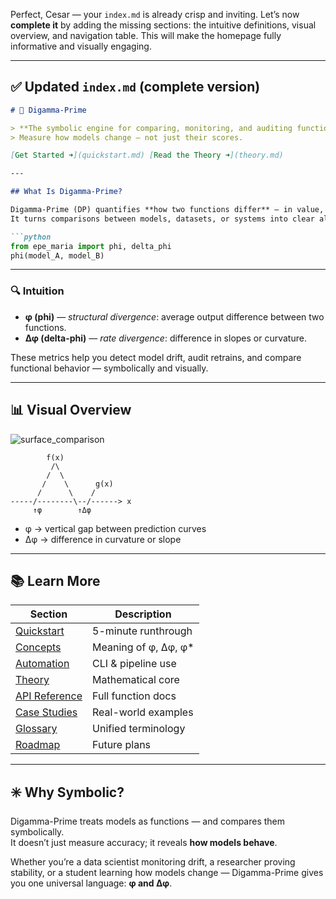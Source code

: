 Perfect, Cesar — your `index.md` is already crisp and inviting. Let’s now **complete it** by adding the missing sections: the intuitive definitions, visual overview, and navigation table. This will make the homepage fully informative and visually engaging.

---

## ✅ Updated `index.md` (complete version)

```markdown
# 🧠 Digamma-Prime

> **The symbolic engine for comparing, monitoring, and auditing functions.**  
> Measure how models change — not just their scores.

[Get Started ➜](quickstart.md) [Read the Theory ➜](theory.md)

---

## What Is Digamma-Prime?

Digamma-Prime (DP) quantifies **how two functions differ** — in value, slope, and shape.  
It turns comparisons between models, datasets, or systems into clear algebraic measures.

```python
from epe_maria import phi, delta_phi
phi(model_A, model_B)
```

---

### 🔍 Intuition

- **φ (phi)** — *structural divergence*: average output difference between two functions.  
- **Δφ (delta-phi)** — *rate divergence*: difference in slopes or curvature.

These metrics help you detect model drift, audit retrains, and compare functional behavior — symbolically and visually.

---

## 📊 Visual Overview

![surface_comparison](images/surface_comparison.png)

```
        f(x)
         /\
        /  \
       /    \      g(x)
      /      \    /
-----/--------\--/------> x
     ↑φ        ↑Δφ
```

- φ → vertical gap between prediction curves  
- Δφ → difference in curvature or slope

---

## 📚 Learn More

| Section                                            | Description          |
| -------------------------------------------------- | -------------------- |
| [Quickstart](quickstart.md)                        | 5-minute runthrough  |
| [Concepts](concepts.md)                            | Meaning of φ, Δφ, φ* |
| [Automation](automation.md)                        | CLI & pipeline use   |
| [Theory](theory.md)                                | Mathematical core    |
| [API Reference](api.md)                            | Full function docs   |
| [Case Studies](case_studies/retail_forecasting.md) | Real-world examples  |
| [Glossary](glossary.md)                            | Unified terminology  |
| [Roadmap](roadmap.md)                              | Future plans         |

---

## ✳️ Why Symbolic?

Digamma-Prime treats models as functions — and compares them symbolically.  
It doesn’t just measure accuracy; it reveals **how models behave**.

Whether you’re a data scientist monitoring drift, a researcher proving stability, or a student learning how models change — Digamma-Prime gives you one universal language: **φ and Δφ**.
